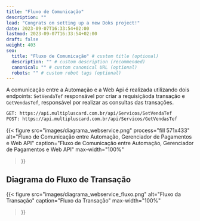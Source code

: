 ```yaml
---
title: "Fluxo de Comunicação"
description: ""
lead: "Congrats on setting up a new Doks project!"
date: 2023-09-07T16:33:54+02:00
lastmod: 2023-09-07T16:33:54+02:00
draft: false
weight: 403
seo:
  title: "Fluxo de Comunicação" # custom title (optional)
  description: "" # custom description (recommended)
  canonical: "" # custom canonical URL (optional)
  robots: "" # custom robot tags (optional)
---
```


A comunicação entre a Automação e a Web Api é realizada utilizando dois endpoints: `SetVendaTef` responsável por criar a requisiçãoda transação e `GetVendasTef`, responsável por realizar as consultas das transações.

```txt {title="Urls"}
GET: https://api.multipluscard.com.br/api/Servicos/SetVendaTef
POST: https://api.multipluscard.com.br/api/Servicos/GetVendasTef
```

{{< figure
  src="images/diagrama_webservice.png"
  process="fill 571x433"
  alt="Fluxo de Comunicação entre Automação, Gerenciador de Pagamentos e Web API"
  caption="Fluxo de Comunicação entre Automação, Gerenciador de Pagamentos e Web API"
  max-width="100%"
>}}


## Diagrama do Fluxo de Transação

{{< figure
  src="images/diagrama_webservice_fluxo.png"
  alt="Fluxo da Transação"
  caption="Fluxo da Transação"
  max-width="100%"
>}}
